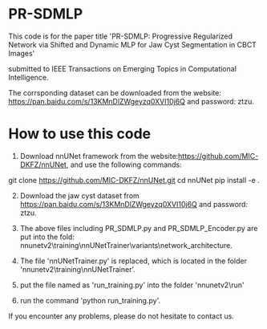 # PR-SDMLP

This code is for the paper title 'PR-SDMLP: Progressive Regularized Network via Shifted and Dynamic MLP for Jaw Cyst Segmentation in CBCT Images' 

submitted to IEEE Transactions on Emerging Topics in Computational Intelligence.

The corrsponding dataset can be downloaded from the website: https://pan.baidu.com/s/13KMnDlZWgeyzq0XVI10j6Q and password: ztzu.

# How to use this code

1. Download nnUNet framework from the website:https://github.com/MIC-DKFZ/nnUNet, and use the following commands:

git clone https://github.com/MIC-DKFZ/nnUNet.git
cd nnUNet
pip install -e .

2. Download the jaw cyst dataset from https://pan.baidu.com/s/13KMnDlZWgeyzq0XVI10j6Q and password: ztzu.

3. The above files including PR_SDMLP.py and PR_SDMLP_Encoder.py are put into the fold: nnunetv2\training\nnUNetTrainer\variants\network_architecture.

4. The file 'nnUNetTrainer.py' is replaced, which is located in the folder 'nnunetv2\training\nnUNetTrainer\'.

5. put the file named as 'run_training.py' into the folder 'nnunetv2\run'

6. run the command 'python run_training.py'.

If you encounter any problems, please do not hesitate to contact us.
